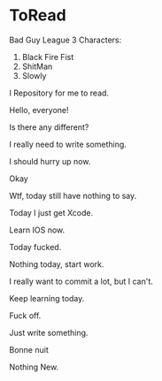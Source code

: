 ToRead
======
Bad Guy League
3 Characters:
1. Black Fire Fist
2. ShitMan
3. Slowly

I Repository for me to read.


Hello, everyone!


Is there any different?

I really need to write something.


I should hurry up now.

Okay

Wtf, today still have nothing to say.

Today I just get Xcode.

Learn IOS now.

Today fucked.

Nothing today, start work.

I really want to commit a lot, but I can't.

Keep learning today.

Fuck off.

Just write something.

Bonne nuit

Nothing New.
